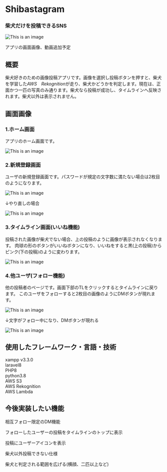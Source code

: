 # Shibastagram



### **柴犬だけ**を投稿できるSNS
  
![This is an image](./image/shibastagram.png)

アプリの画面画像、動画追加予定



## 概要  
柴犬好きのための画像投稿アプリです。画像を選択し投稿ボタンを押すと、柴犬を学習した*AWS　Rekognition*が走り、柴犬かどうかを判定します。現在は、正面かつ一匹の写真のみ通ります。柴犬なら投稿が成功し、タイムラインへ反映されます。柴犬以外は表示されません。

## 画面画像
### 1.ホーム画面
アプリのホーム画面です。

![This is an image](./image/ホーム.png)

### 2.新規登録画面
ユーザの新規登録画面です。パスワードが規定の文字数に満たない場合は2枚目のようになります。

![This is an image](./image/新規登録.png) 

↓やり直しの場合

![This is an image](./image/新規登録やり直し.png)

### 3.タイムライン画面(いいね機能)
投稿された画像が柴犬でない場合、上の投稿のように画像が表示されなくなります。
肉球の形のボタンがいいねボタンになり、いいねをすると黒(上の投稿)からピンク(下の投稿)のように変わります。

![This is an image](./image/いいね.png)


### 4.他ユーザ(フォロー機能)
他の投稿者のページです。画面下部のTLをクリックするとタイムラインに戻ります。
このユーザをフォローすると2枚目の画像のようにDMボタンが現れます。

![This is an image](./image/他ユーザ.png)

↓文字がフォロー中になり、DMボタンが現れる

![This is an image](./image/他ユーザフォロー後.png)




## 使用したフレームワーク・言語・技術　
xampp v3.3.0  
laravel8  
PHP8  
python3.8  
AWS S3  
AWS Rekognition  
AWS Lambda  

## 今後実装したい機能　　
相互フォロー限定のDM機能　　

フォローしたユーザーの投稿をタイムラインのトップに表示　　

投稿にユーザーアイコンを表示　　

柴犬以外投稿できない仕様

柴犬と判定される範囲を広げる(横顔、二匹以上など)

